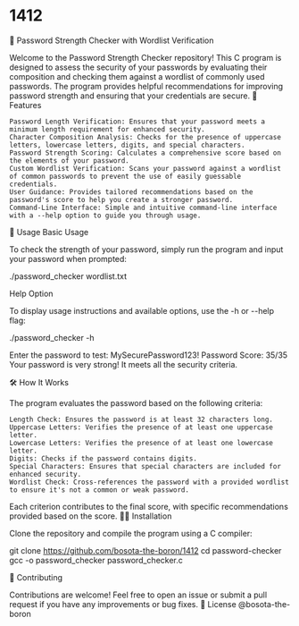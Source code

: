 # 1412

🔐 Password Strength Checker with Wordlist Verification 

Welcome to the Password Strength Checker repository! This C program is designed to assess the security of your passwords by evaluating their composition and checking them against a wordlist of commonly used passwords. The program provides helpful recommendations for improving password strength and ensuring that your credentials are secure.
🚀 Features

    Password Length Verification: Ensures that your password meets a minimum length requirement for enhanced security.
    Character Composition Analysis: Checks for the presence of uppercase letters, lowercase letters, digits, and special characters.
    Password Strength Scoring: Calculates a comprehensive score based on the elements of your password.
    Custom Wordlist Verification: Scans your password against a wordlist of common passwords to prevent the use of easily guessable credentials.
    User Guidance: Provides tailored recommendations based on the password's score to help you create a stronger password.
    Command-Line Interface: Simple and intuitive command-line interface with a --help option to guide you through usage.

📖 Usage
Basic Usage

To check the strength of your password, simply run the program and input your password when prompted:

./password_checker wordlist.txt

Help Option

To display usage instructions and available options, use the -h or --help flag:

./password_checker -h

Enter the password to test: MySecurePassword123!
Password Score: 35/35
Your password is very strong! It meets all the security criteria.

🛠️ How It Works

The program evaluates the password based on the following criteria:

    Length Check: Ensures the password is at least 32 characters long.
    Uppercase Letters: Verifies the presence of at least one uppercase letter.
    Lowercase Letters: Verifies the presence of at least one lowercase letter.
    Digits: Checks if the password contains digits.
    Special Characters: Ensures that special characters are included for enhanced security.
    Wordlist Check: Cross-references the password with a provided wordlist to ensure it's not a common or weak password.

Each criterion contributes to the final score, with specific recommendations provided based on the score.
👨‍💻 Installation

Clone the repository and compile the program using a C compiler:

git clone https://github.com/bosota-the-boron/1412
cd password-checker
gcc -o password_checker password_checker.c

📝 Contributing

Contributions are welcome! Feel free to open an issue or submit a pull request if you have any improvements or bug fixes.
📄 License @bosota-the-boron
